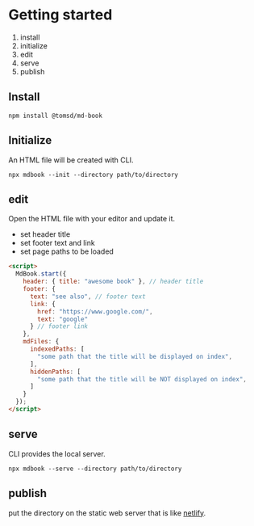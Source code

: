 # Getting started

1. install
1. initialize
1. edit
1. serve
1. publish

## Install

``` shell
npm install @tomsd/md-book
```

## Initialize

An HTML file will be created with CLI.

``` shell
npx mdbook --init --directory path/to/directory
```

## edit

Open the HTML file with your editor and update it.

- set header title
- set footer text and link
- set page paths to be loaded

``` html
<script>
  MdBook.start({
    header: { title: "awesome book" }, // header title
    footer: {
      text: "see also", // footer text
      link: {
        href: "https://www.google.com/",
        text: "google"
      } // footer link
    },
    mdFiles: {
      indexedPaths: [
        "some path that the title will be displayed on index",
      ],
      hiddenPaths: [
        "some path that the title will be NOT displayed on index",
      ]
    }
  });
</script>
```

## serve

CLI provides the local server.

``` shell
npx mdbook --serve --directory path/to/directory
```

## publish

put the directory on the static web server that is like [netlify](https://www.netlify.com/).
